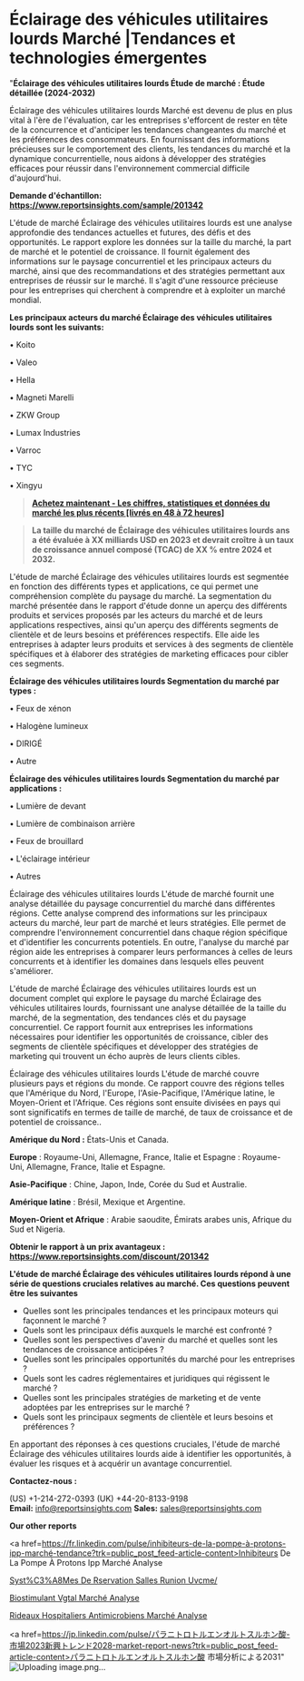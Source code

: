 # Éclairage des véhicules utilitaires lourds Marché |Tendances et technologies émergentes

"<strong>Éclairage des véhicules utilitaires lourds Étude de marché : Étude détaillée (2024-2032)</strong>

Éclairage des véhicules utilitaires lourds Marché est devenu de plus en plus vital à l'ère de l'évaluation, car les entreprises s'efforcent de rester en tête de la concurrence et d'anticiper les tendances changeantes du marché et les préférences des consommateurs. En fournissant des informations précieuses sur le comportement des clients, les tendances du marché et la dynamique concurrentielle, nous aidons à développer des stratégies efficaces pour réussir dans l'environnement commercial difficile d'aujourd'hui.

<strong>Demande d'échantillon: <a href=https://www.reportsinsights.com/sample/201342>https://www.reportsinsights.com/sample/201342</a></strong>

L'étude de marché Éclairage des véhicules utilitaires lourds est une analyse approfondie des tendances actuelles et futures, des défis et des opportunités. Le rapport explore les données sur la taille du marché, la part de marché et le potentiel de croissance. Il fournit également des informations sur le paysage concurrentiel et les principaux acteurs du marché, ainsi que des recommandations et des stratégies permettant aux entreprises de réussir sur le marché. Il s'agit d'une ressource précieuse pour les entreprises qui cherchent à comprendre et à exploiter un marché mondial.

<strong>Les principaux acteurs du marché Éclairage des véhicules utilitaires lourds sont les suivants:</strong>

• Koito

• Valeo

• Hella

• Magneti Marelli

• ZKW Group

• Lumax Industries

• Varroc

• TYC

• Xingyu
<blockquote><a href=https://www.reportsinsights.com/buynow/201342><span style=text-decoration: underline;><strong>Achetez maintenant - Les chiffres, statistiques et données du marché les plus récents [livrés en 48 à 72 heures]</strong></span></a></blockquote>
<blockquote><span style=text-decoration: underline;><strong>La taille du marché de Éclairage des véhicules utilitaires lourds ans a été évaluée à XX milliards USD en 2023 et devrait croître à un taux de croissance annuel composé (TCAC) de XX % entre 2024 et 2032.</strong></span></blockquote>
L'étude de marché Éclairage des véhicules utilitaires lourds est segmentée en fonction des différents types et applications, ce qui permet une compréhension complète du paysage du marché. La segmentation du marché présentée dans le rapport d'étude donne un aperçu des différents produits et services proposés par les acteurs du marché et de leurs applications respectives, ainsi qu'un aperçu des différents segments de clientèle et de leurs besoins et préférences respectifs. Elle aide les entreprises à adapter leurs produits et services à des segments de clientèle spécifiques et à élaborer des stratégies de marketing efficaces pour cibler ces segments.

<strong>Éclairage des véhicules utilitaires lourds Segmentation du marché par types :</strong>

• Feux de xénon

• Halogène lumineux

• DIRIGÉ

• Autre

<strong>Éclairage des véhicules utilitaires lourds Segmentation du marché par applications :</strong>

• Lumière de devant

• Lumière de combinaison arrière

• Feux de brouillard

• L'éclairage intérieur

• Autres

Éclairage des véhicules utilitaires lourds L'étude de marché fournit une analyse détaillée du paysage concurrentiel du marché dans différentes régions. Cette analyse comprend des informations sur les principaux acteurs du marché, leur part de marché et leurs stratégies. Elle permet de comprendre l'environnement concurrentiel dans chaque région spécifique et d'identifier les concurrents potentiels. En outre, l'analyse du marché par région aide les entreprises à comparer leurs performances à celles de leurs concurrents et à identifier les domaines dans lesquels elles peuvent s'améliorer.

L'étude de marché Éclairage des véhicules utilitaires lourds est un document complet qui explore le paysage du marché Éclairage des véhicules utilitaires lourds, fournissant une analyse détaillée de la taille du marché, de la segmentation, des tendances clés et du paysage concurrentiel. Ce rapport fournit aux entreprises les informations nécessaires pour identifier les opportunités de croissance, cibler des segments de clientèle spécifiques et développer des stratégies de marketing qui trouvent un écho auprès de leurs clients cibles.

Éclairage des véhicules utilitaires lourds L'étude de marché couvre plusieurs pays et régions du monde. Ce rapport couvre des régions telles que l'Amérique du Nord, l'Europe, l'Asie-Pacifique, l'Amérique latine, le Moyen-Orient et l'Afrique. Ces régions sont ensuite divisées en pays qui sont significatifs en termes de taille de marché, de taux de croissance et de potentiel de croissance..

<strong>Amérique du Nord :</strong> États-Unis et Canada.

<strong>Europe</strong> : Royaume-Uni, Allemagne, France, Italie et Espagne : Royaume-Uni, Allemagne, France, Italie et Espagne.

<strong>Asie-Pacifique</strong> : Chine, Japon, Inde, Corée du Sud et Australie.

<strong>Amérique latine</strong> : Brésil, Mexique et Argentine.

<strong>Moyen-Orient et Afrique</strong> : Arabie saoudite, Émirats arabes unis, Afrique du Sud et Nigeria.

<strong>Obtenir le rapport à un prix avantageux : <a href=https://www.reportsinsights.com/discount/201342>https://www.reportsinsights.com/discount/201342</a></strong>

<strong>L'étude de marché Éclairage des véhicules utilitaires lourds répond à une série de questions cruciales relatives au marché. Ces questions peuvent être les suivantes</strong>
<ul>
  <li>Quelles sont les principales tendances et les principaux moteurs qui façonnent le marché ?</li>
  <li>Quels sont les principaux défis auxquels le marché est confronté ?</li>
  <li>Quelles sont les perspectives d'avenir du marché et quelles sont les tendances de croissance anticipées ?</li>
  <li>Quelles sont les principales opportunités du marché pour les entreprises ?</li>
  <li>Quels sont les cadres réglementaires et juridiques qui régissent le marché ?</li>
  <li>Quelles sont les principales stratégies de marketing et de vente adoptées par les entreprises sur le marché ?</li>
  <li>Quels sont les principaux segments de clientèle et leurs besoins et préférences ?</li>
</ul>
En apportant des réponses à ces questions cruciales, l'étude de marché Éclairage des véhicules utilitaires lourds aide à identifier les opportunités, à évaluer les risques et à acquérir un avantage concurrentiel.

<strong>Contactez-nous :</strong>

(US) +1-214-272-0393
(UK) +44-20-8133-9198
<strong>Email:</strong> <a>info@reportsinsights.com</a>
<strong>Sales:</strong> <a>sales@reportsinsights.com</a>

<strong>Our other reports</strong>

<a href=https://fr.linkedin.com/pulse/inhibiteurs-de-la-pompe-à-protons-ipp-marché-tendance?trk=public_post_feed-article-content>Inhibiteurs De La Pompe À Protons Ipp Marché Analyse</a>

<a href=https://www.linkedin.com/pulse/syst%C3%A8mes-de-r%C3%A9servation-salles-r%C3%A9union-uvcme/>Syst%C3%A8Mes De Rservation Salles Runion Uvcme/</a>

<a href=https://www.linkedin.com/pulse/biostimulant-v%C3%A9g%C3%A9tal-march%C3%A9-analyse-et-tendances-irlaf/>Biostimulant Vgtal Marché Analyse</a>

<a href=https://www.linkedin.com/pulse/rideaux-hospitaliers-antimicrobiens-march%C3%A9-moteurs-lqumf/>Rideaux Hospitaliers Antimicrobiens Marché Analyse</a>

<a href=https://jp.linkedin.com/pulse/パラニトロトルエンオルトスルホン酸-市場2023新興トレンド2028-market-report-news?trk=public_post_feed-article-content>パラニトロトルエンオルトスルホン酸 市場分析による2031</a>"
![Uploading image.png…]()
